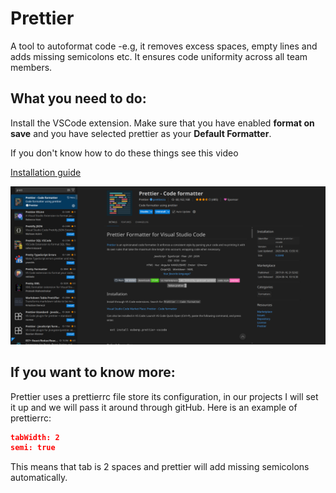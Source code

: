 # Prettier

A tool to autoformat code -e.g, it removes excess spaces, empty lines and adds missing semicolons etc. It ensures code uniformity across all team members.

## What you need to do:

Install the VSCode extension. Make sure that you have enabled **format on save** and you have selected prettier as your **Default Formatter**.

If you don't know how to do these things see this video

[Installation guide](https://www.youtube.com/watch?v=eieTlMwCwWU)

![prettier](images/prettier.png)

## If you want to know more:

Prettier uses a prettierrc file store its configuration, in our projects I will set it up and we will pass it around through gitHub. Here is an example of prettierrc:

```json
tabWidth: 2
semi: true
```

This means that tab is 2 spaces and prettier will add missing semicolons automatically.

